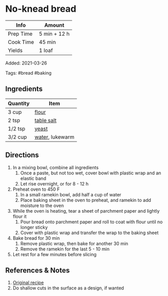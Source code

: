 # No-knead bread

| Info      | Amount       |
| --------- | ------------ |
| Prep Time | 5 min + 12 h |
| Cook Time | 45 min       |
| Yields    | 1 loaf       |

Added: 2021-03-26

Tags: #bread #baking

## Ingredients

| Quantity | Item                                          |
| -------- | --------------------------------------------- |
| 3 cup    | [flour](../_ingredients/flour.md)             |
| 2 tsp    | [table salt](../_ingredients/table%20salt.md) |
| 1/2 tsp  | [yeast](../_ingredients/yeast.md)             |
| 3/2 cup  | [water](../_ingredients/water.md), lukewarm   |

## Directions

1. In a mixing bowl, combine all ingredients
   1. Once a paste, but not too wet, cover bowl with plastic wrap and an elastic band
   2. Let rise overnight, or for 8 - 12 h
2. Preheat oven to 450 F
   1. In a small ramekin bowl, add half a cup of water
   2. Place baking sheet in the oven to preheat, and ramekin to add moisture to the oven
3. While the oven is heating, tear a sheet of parchment paper and lightly flour it
   1. Pour bread onto parchment paper and roll to coat with flour until no longer sticky
   2. Cover with plastic wrap and transfer the wrap to the baking sheet
4. Bake bread for 30 min
   1. Remove plastic wrap, then bake for another 30 min
   2. Remove the ramekin for the last 5 - 10 min
5. Let rest for a few minutes before slicing

## References & Notes

1. [Original recipe](https://www.thekitchn.com/how-to-make-noknead-bread-home-109343)
2. Do shallow cuts in the surface as a design, if wanted
